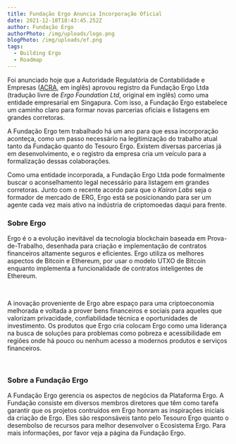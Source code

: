 ```yaml
---
title: Fundação Ergo Anuncia Incorporação Oficial
date: 2021-12-10T18:43:45.252Z
author: Fundação Ergo
authorPhoto: /img/uploads/logo.png
blogPhoto: /img/uploads/ef.png
tags:
  - Building Ergo
  - Roadmap
---
```

<!--StartFragment-->

Foi anunciado hoje que a Autoridade Regulatória de Contabilidade e Empresas ([ACRA](https://www.acra.gov.sg/), em inglês) aprovou registro da Fundação Ergo Ltda (tradução livre de *Ergo Foundation Ltd*, original em inglês) como uma entidade empresarial em Singapura. Com isso, a Fundação Ergo estabelece um caminho claro para formar novas parcerias oficiais e listagens em grandes corretoras.


A Fundação Ergo tem trabalhado há um ano para que essa incorporação aconteça, como um passo necessário na legitimização do trabalho atual tanto da Fundação quanto do Tesouro Ergo. Existem diversas parcerias já em desenvolvimento, e o registro da empresa cria um veículo para a formalização dessas colaborações.



Como uma entidade incorporada, a Fundação Ergo Ltda pode formalmente buscar o aconselhamento legal necessário para listagem em grandes corretoras. Junto com o recente acordo para que o *Kairon Labs* seja o formador de mercado de ERG, Ergo está se posicionando para ser um agente cada vez mais ativo na indústria de criptomoedas daqui para frente.



### Sobre Ergo



Ergo é o a evolução inevitável da tecnologia blockchain baseada em Prova-de-Trabalho, desenhada para criação e implementação de contratos financeiros altamente seguros e eficientes. Ergo utiliza os melhores aspectos de Bitcoin e Ethereum, por usar o modelo UTXO de Bitcoin enquanto implementa a funcionalidade de contratos inteligentes de Ethereum.

 

A inovação proveniente de Ergo abre espaço para uma criptoeconomia melhorada e voltada a prover bens financeiros e sociais para aqueles que valorizam privacidade, confiabilidade técnica e oportunidades de investimento. Os produtos que Ergo cria colocam Ergo como uma liderança na busca de soluções para problemas como pobreza e acessibilidade em regiões onde há pouco ou nenhum acesso a modernos produtos e serviços financeiros. 

 

### Sobre a Fundação Ergo



A Fundação Ergo gerencia os aspectos de negócios da Plataforma Ergo. A Fundação consiste em diversos membros diretores que têm como tarefa garantir que os projetos contruídos em Ergo honram as inspirações iniciais da criação de Ergo. Eles são responsáveis tanto pelo Tesouro Ergo quanto o desembolso de recursos para melhor desenvolver o Ecosistema Ergo. Para mais informações, por favor veja a página da Fundação Ergo.


<!--EndFragment-->